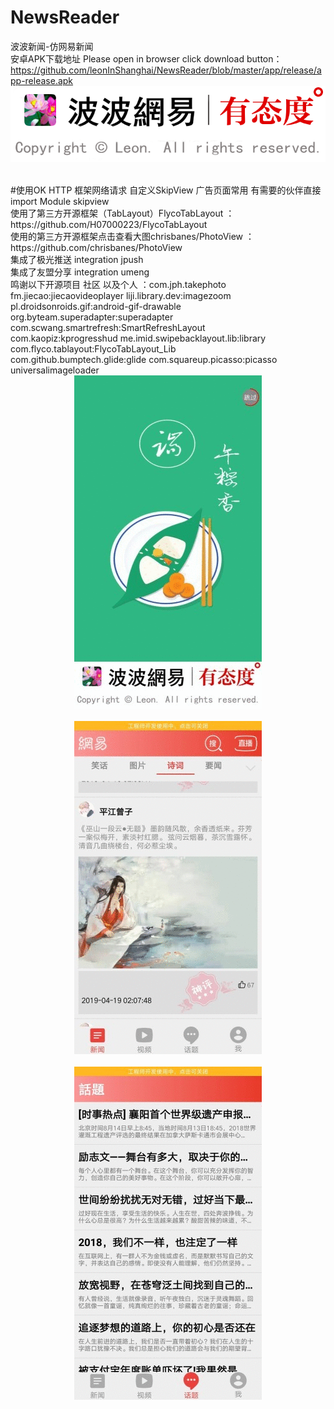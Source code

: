 # NewsReader
波波新闻-仿网易新闻</br>
安卓APK下载地址 Please open in browser click download button：https://github.com/leonInShanghai/NewsReader/blob/master/app/release/app-release.apk
</br>
![image](https://github.com/leonInShanghai/NewsReader/blob/master/app/src/main/res/drawable-xhdpi/biz_ad_slogan.png)

</br>
#使用OK HTTP 框架网络请求 自定义SkipView 广告页面常用 有需要的伙伴直接 import Module  skipview</br>
使用了第三方开源框架（TabLayout）FlycoTabLayout ：https://github.com/H07000223/FlycoTabLayout</br>
使用的第三方开源框架点击查看大图chrisbanes/PhotoView  ：https://github.com/chrisbanes/PhotoView</br>
集成了极光推送  integration jpush </br>
集成了友盟分享 integration umeng </br>
鸣谢以下开源项目 社区 以及个人 ：com.jph.takephoto  fm.jiecao:jiecaovideoplayer  liji.library.dev:imagezoom</br>
pl.droidsonroids.gif:android-gif-drawable org.byteam.superadapter:superadapter com.scwang.smartrefresh:SmartRefreshLayout</br>
com.kaopiz:kprogresshud me.imid.swipebacklayout.lib:library  com.flyco.tablayout:FlycoTabLayout_Lib </br>
com.github.bumptech.glide:glide  com.squareup.picasso:picasso  universalimageloader

<div align="center">
<img src="https://github.com/leonInShanghai/NewsReader/blob/master/otherPic/gif1.gif" >
 </div>
 </br>
 <div align="center">
<img src="https://github.com/leonInShanghai/NewsReader/blob/master/otherPic/gif2.gif" >
</div>
</br>
<div align="center">
<img src="https://github.com/leonInShanghai/NewsReader/blob/master/otherPic/gif3.gif" >
</div>

















